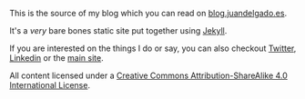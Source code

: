 This is the source of my blog which you can read on [blog.juandelgado.es](http://blog.juandelgado.es/).

It's a _very_ bare bones static site put together using [Jekyll](https://jekyllrb.com/).

If you are interested on the things I do or say, you can also checkout [Twitter](https://twitter.com/wadus/), [Linkedin](https://www.linkedin.com/in/delgadojuan/) or the [main site](http://juandelgado.es/).

All content licensed under a [Creative Commons Attribution-ShareAlike 4.0 International License](http://creativecommons.org/licenses/by-sa/4.0/).